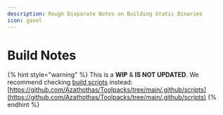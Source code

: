 ```yaml
---
description: Rough Disparate Notes on Building Static Binaries
icon: gavel
---
```


# Build Notes

{% hint style="warning" %}
This is a **WIP** & **IS NOT UPDATED**. We recommend checking [build scripts](https://github.com/Azathothas/Toolpacks/tree/main/.github/scripts) instead: [https://github.com/Azathothas/Toolpacks/tree/main/.github/scripts](https://github.com/Azathothas/Toolpacks/tree/main/.github/scripts)
{% endhint %}

